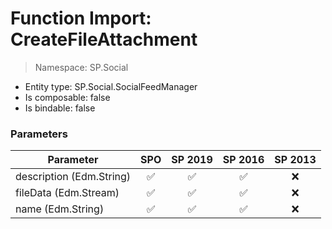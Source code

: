 # Function Import: CreateFileAttachment

> Namespace: SP.Social

- Entity type: SP.Social.SocialFeedManager
- Is composable: false
- Is bindable: false

### Parameters

Parameter | SPO | SP 2019 | SP 2016 | SP 2013
----------|:---:|:-------:|:-------:|:-------:
description (Edm.String) | ✅ | ✅ | ✅ | ❌
fileData (Edm.Stream) | ✅ | ✅ | ✅ | ❌
name (Edm.String) | ✅ | ✅ | ✅ | ❌